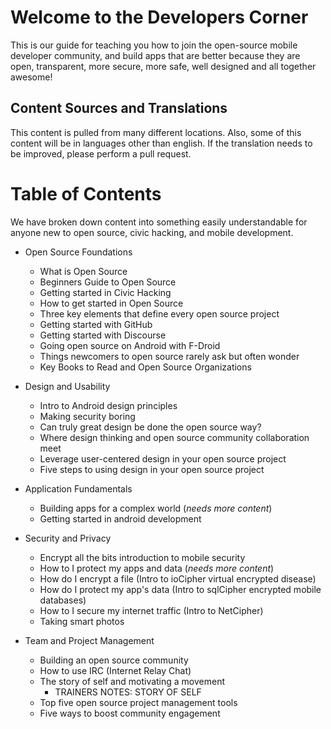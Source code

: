 # Welcome to the Developers Corner

This is our guide for teaching you how to join the open-source mobile developer community, and build apps that are better because they are open, transparent, more secure, more safe, well designed and all together awesome!


## Content Sources and Translations
This content is pulled from many different locations. Also, some of this content will be in languages other than english. If the translation needs to be improved, please perform a pull request.

# Table of Contents
We have broken down content into something easily understandable for anyone new to open source, civic hacking, and mobile development. 

* Open Source Foundations
  - What is Open Source
  - Beginners Guide to Open Source
  - Getting started in Civic Hacking
  - How to get started in Open Source
  - Three key elements that define every open source project
  - Getting started with GitHub
  - Getting started with Discourse
  - Going open source on Android with F-Droid
  - Things newcomers to open source rarely ask but often wonder
  - Key Books to Read and Open Source Organizations

* Design and Usability
  - Intro to Android design principles
  - Making security boring
  - Can truly great design be done the open source way?
  - Where design thinking and open source community collaboration meet
  - Leverage user-centered design in your open source project
  - Five steps to using design in your open source project

* Application Fundamentals
  - Building apps for a complex world (*needs more content*)
  - Getting started in android development

* Security and Privacy
  - Encrypt all the bits introduction to mobile security
  - How to I protect my apps and data (*needs more content*)
  - How do I encrypt a file (Intro to ioCipher virtual encrypted disease)
  - How do I protect my app's data (Intro to sqlCipher encrypted mobile databases)
  - How to I secure my internet traffic (Intro to NetCipher)
  - Taking smart photos

* Team and Project Management
  - Building an open source community
  - How to use IRC (Internet Relay Chat)
  - The story of self and motivating a movement
  	- TRAINERS NOTES: STORY OF SELF
  - Top five open source project management tools
  - Five ways to boost community engagement